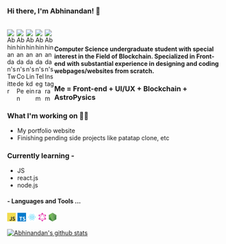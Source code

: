 ### Hi there, I'm Abhinandan! 👋
<br />
<a href="https://twitter.com/notjustadev">
  <img align="left" alt="Abhinandan's Twitter" width="22px" src="https://cdn.jsdelivr.net/npm/simple-icons@v3/icons/twitter.svg" />
</a>
<a href="https://codepen.io/abhinandansharma">
  <img align="left" alt="Abhinandan's CodePen" width="22px" src="https://cdn.jsdelivr.net/npm/simple-icons@v3/icons/codepen.svg" />
</a>
<a href="https://www.linkedin.com/in/abhinandan-sharma-672299150/">
  <img align="left" alt="Abhinandan's Linkdein" width="22px" src="https://cdn.jsdelivr.net/npm/simple-icons@v3/icons/linkedin.svg" />
</a>
<a href="https://t.me/abhinandan0659">
  <img align="left" alt="Abhinandan's Telegram" width="22px" src="https://cdn.jsdelivr.net/npm/simple-icons@v3/icons/telegram.svg" />
</a>
<a href="https://instagram.com/_abhinandansharma">
  <img align="left" alt="Abhinandan's Instagram" width="22px" src="https://cdn.jsdelivr.net/npm/simple-icons@v3/icons/instagram.svg" />
</a>
<!-- <a href="https://github.com/abhinandansharma">
  <img align="left" alt="Abhinandan's Github" width="22px" src="https://cdn.jsdelivr.net/npm/simple-icons@v3/icons/github.svg" />
</a>
<a href="https://www.facebook.com/abhinandan0659">
  <img align="left" alt="Abhinandan's Facebook" width="22px" src="https://cdn.jsdelivr.net/npm/simple-icons@v3/icons/facebook.svg" />
</a>-->
<br />

#### Computer Science undergraduate student with special interest in the Field of Blockchain. Specialized in Front-end with substantial experience in designing and coding webpages/websites from scratch.

### Me = Front-end + UI/UX + Blockchain + AstroPysics 
<!--
- 🔭 I’m currently working on ...
- 🌱 I’m currently learning ...
- 👯 I’m looking to collaborate on ...
- 🤔 I’m looking for help with ...
- 💬 Ask me about ...
- 📫 How to reach me: ...
- 😄 Pronouns: ...
- ⚡ Fun fact: ...
-->
### What I'm working on 👨‍💻 
- My portfolio website
- Finishing pending side projects like patatap clone, etc

### Currently learning -
- JS
- react.js
- node.js

#### - Languages and Tools ...
<p>
<code><img height="20" src="https://raw.githubusercontent.com/github/explore/80688e429a7d4ef2fca1e82350fe8e3517d3494d/topics/javascript/javascript.png"></code>
<code><img height="20" src="https://raw.githubusercontent.com/github/explore/80688e429a7d4ef2fca1e82350fe8e3517d3494d/topics/typescript/typescript.png"></code>
<code><img height="20" src="https://raw.githubusercontent.com/github/explore/80688e429a7d4ef2fca1e82350fe8e3517d3494d/topics/react/react.png"></code>
<code><img height="20" src="https://raw.githubusercontent.com/github/explore/5c058a388828bb5fde0bcafd4bc867b5bb3f26f3/topics/graphql/graphql.png"></code>
<code><img height="20" src="https://raw.githubusercontent.com/github/explore/80688e429a7d4ef2fca1e82350fe8e3517d3494d/topics/nodejs/nodejs.png"></code>  
</p>
<a href="https://github.com/anuraghazra/github-readme-stats">
  <img align="center" src="https://github-readme-stats.vercel.app/api?username=abhinandansharma&show_icons=true&hide=stars&theme=dracula&line_height=27&count_private=true&include_all_commits=true" alt="Abhinandan's github stats" />
</a>
